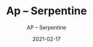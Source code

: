 ---
designer: "Endless Knot"
description: "Color%3A%20Cobra%0AMaterial%3A%20Wool%20%26%20Tencel%0ACollection%3A%20Hand-Tufted%20Collection"
image_primary: "img/SER-290-600x750.jpg"
manufacturer: "Endless Knot"
href: "https://endlessknotrugs.com/product/serpentine-cobra/"
subtitle: "AP – Serpentine"
tags: 
  - "cobra"
  - "wool & tencel"
  - "hand-tufted collection"
  - "Endless Knot"
  - "Hand-Tufted Rugs"
title: "Ap – Serpentine"
category: "hand-tufted-rugs"
slug: "/manufacturers/endless-knot/hand-tufted-rugs/endless-knot-ap-serpentine"
date: "2021-02-17"
---